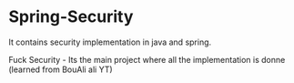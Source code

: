 # Spring-Security
It contains security implementation in java and spring.

Fuck Security - Its the main project where all the implementation is donne (learned from BouAli ali YT)
